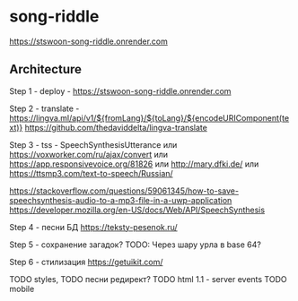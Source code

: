 # song-riddle

https://stswoon-song-riddle.onrender.com

## Architecture

Step 1 - deploy - https://stswoon-song-riddle.onrender.com

Step 2 - translate - https://lingva.ml/api/v1/${fromLang}/${toLang}/${encodeURIComponent(text)}
https://github.com/thedaviddelta/lingva-translate

Step 3 - tss - SpeechSynthesisUtterance
или https://voxworker.com/ru/ajax/convert
или https://app.responsivevoice.org/81826
или http://mary.dfki.de/
или https://ttsmp3.com/text-to-speech/Russian/

https://stackoverflow.com/questions/59061345/how-to-save-speechsynthesis-audio-to-a-mp3-file-in-a-uwp-application
https://developer.mozilla.org/en-US/docs/Web/API/SpeechSynthesis

Step 4 - песни БД
https://teksty-pesenok.ru/

Step 5 - сохранение загадок?
TODO: Через шару урла в base 64?

Step 6 - стилизация
https://getuikit.com/


TODO styles,
TODO песни редирект?
TODO html 1.1 - server events
TODO mobile
